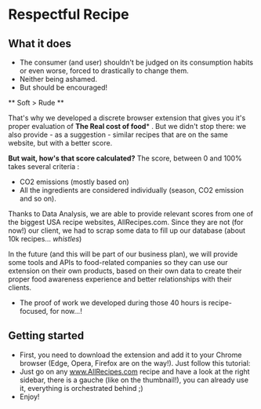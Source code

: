 # Respectful Recipe

## What it does

- The consumer (and user) shouldn't be judged on its consumption habits or even worse, forced to drastically to change them.
- Neither being ashamed.
- But should be encouraged!

** Soft > Rude **

That's why we developed a discrete browser extension that gives you it's proper evaluation of **The Real cost of food*** . But we didn't stop there: we also provide - as a suggestion - similar recipes that are on the same website, but with a better score.

**But wait, how's that score calculated?**
The score, between 0 and 100% takes several criteria : 
- CO2 emissions (mostly based on)
- All the ingredients are considered individually (season, CO2 emission and so on).

Thanks to Data Analysis, we are able to provide relevant scores from one of the biggest USA recipe websites, AllRecipes.com. Since they are not (for now!) our client, we had to scrap some data to fill up our database (about 10k recipes... *whistles*)

In the future (and this will be part of our business plan), we will provide some tools and APIs to food-related companies so they can use our extension on their own products, based on their own data to create their proper food awareness experience and better relationships with their clients.

* The proof of work we developed during those 40 hours is recipe-focused, for now...!

## Getting started

- First, you need to download the extension and add it to your Chrome browser (Edge, Opera, Firefox are on the way!). Just follow this tutorial:
- Just go on any www.AllRecipes.com recipe and have a look at the right sidebar, there is a gauche (like on the thumbnail!), you can already use it, everything is orchestrated behind ;)
- Enjoy!
